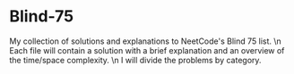 # Blind-75
My collection of solutions and explanations to NeetCode's Blind 75 list. \n
Each file will contain a solution with a brief explanation and an overview of the time/space complexity. \n
I will divide the problems by category.
